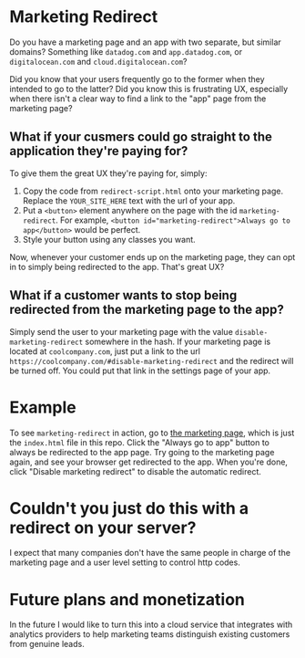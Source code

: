 # Marketing Redirect

Do you have a marketing page and an app with two separate, but similar domains?
Something like `datadog.com` and `app.datadog.com`, or `digitalocean.com` and `cloud.digitalocean.com`?

Did you know that your users frequently go to the former when they intended to go to the latter?
Did you know this is frustrating UX,
especially when there isn't a clear way to find a link to the "app" page from the marketing page?

## What if your cusmers could go straight to the application they're paying for?

To give them the great UX they're paying for, simply:
1. Copy the code from `redirect-script.html` onto your marketing page. Replace the `YOUR_SITE_HERE` text with the url of your app.
2. Put a `<button>` element anywhere on the page with the id `marketing-redirect`. For example,
`<button id="marketing-redirect">Always go to app</button>` would be perfect.
3. Style your button using any classes you want.

Now, whenever your customer ends up on the marketing page, they can opt in to simply being redirected to the app. That's great UX?

## What if a customer wants to stop being redirected from the marketing page to the app?

Simply send the user to your marketing page with the value `disable-marketing-redirect` somewhere in the hash. If your marketing page is located at `coolcompany.com`, just put a link to the url `https://coolcompany.com/#disable-marketing-redirect` and the redirect will be turned off. You could put that link in the settings page of your app.

# Example

To see `marketing-redirect` in action, go to [the marketing page](https://elliotaplant.github.io/marketing-redirect), which is just the `index.html` file in this repo. Click the "Always go to app" button to always be redirected to the app page. Try going to the marketing page again, and see your browser get redirected to the app. When you're done, click "Disable marketing redirect" to disable the automatic redirect.

# Couldn't you just do this with a redirect on your server?

I expect that many companies don't have the same people in charge of the marketing page and a user level setting to control http codes.

# Future plans and monetization

In the future I would like to turn this into a cloud service that integrates with analytics providers to help marketing teams distinguish existing customers from genuine leads.
